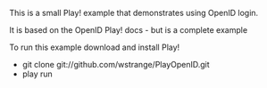 This is a small Play! example that demonstrates using OpenID login. 

It is based on the OpenID Play! docs - but is a complete example

To run this example download and install Play! 
* git clone git://github.com/wstrange/PlayOpenID.git
* play run 

